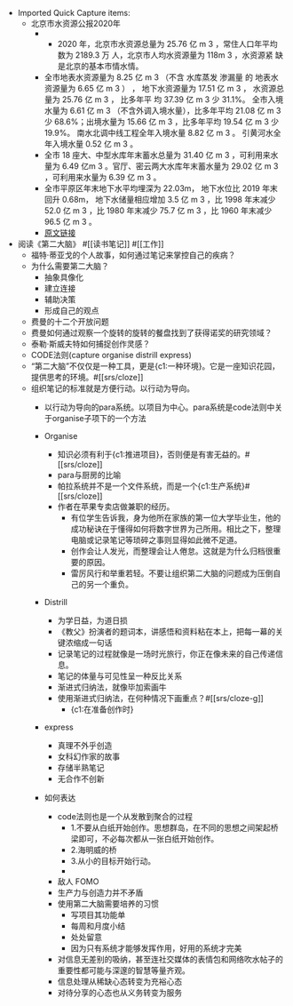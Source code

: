 - Imported Quick Capture items:
    - 北京市水资源公报2020年
        - * 2020 年，北京市水资源总量为 25.76 亿 m 3 ，常住人口年平均数为 2189.3 万 人，北京市人均水资源量为 118m 3 ，水资源紧 缺是北京的基本市情水情。
        - 全市地表水资源量为 8.25 亿 m 3 （不含 水库蒸发 渗漏量 的 地表水资源量为 6.65 亿 m 3 ） ， 地下水资源量为 17.51 亿 m 3 ， 水资源总量为 25.76 亿 m 3 ， 比多年平 均 37.39 亿 m 3 少 31.1%。 全市入境水量为 6.61 亿 m 3 （不含外调入境水量），比多年平均 21.08 亿 m 3 少 68.6%；出境水量为 15.66 亿 m 3 ，比多年平均 19.54 亿 m 3 少 19.9%。 南水北调中线工程全年入境水量 8.82 亿 m 3 。 引黄河水全年入境水量 0.52 亿 m 3 。
        - 全市 18 座大、中型水库年末蓄水总量为 31.40 亿 m 3 ，可利用来水量为 6.49 亿m 3 。官厅、密云两大水库年末蓄水量为 29.02 亿 m 3 ，可利用来水量为 6.39 亿 m 3 。
        - 全市平原区年末地下水平均埋深为 22.03m， 地下水位比 2019 年末回升 0.68m， 地下水储量相应增加 3.5 亿 m 3 ，比 1998 年末减少 52.0 亿 m 3 ，比 1980 年末减少 75.7 亿 m 3 ，比 1960 年末减少 96.5 亿 m 3 。
        - [原文链接](https://www.diigo.com/item/pdf/783rf/bhr7)
- 阅读《第二大脑》 #[[读书笔记]] #[[工作]]
    - 福特·蒂亚戈的个人故事，如何通过笔记来掌控自己的疾病？
    - 为什么需要第二大脑？
        - 抽象具像化
        - 建立连接
        - 辅助决策
        - 形成自己的观点
    - 费曼的十二个开放问题
    - 费曼如何通过观察一个旋转的旋转的餐盘找到了获得诺奖的研究领域？
    - 泰勒·斯威夫特如何捕捉创作灵感？
    - CODE法则(capture organise distrill express)
    - “第二大脑”不仅仅是一种工具，更是{c1:一种环境}。它是一座知识花园，提供思考的环境。#[[srs/cloze]]
    - 组织笔记的标准就是方便行动。以行动为导向。
        - 以行动为导向的para系统。以项目为中心。para系统是code法则中关于organise子项下的一个方法
        - Organise
            - 知识必须有利于{c1:推进项目}，否则便是有害无益的。#[[srs/cloze]]
            - para与厨房的比喻
            - 帕拉系统并不是一个文件系统，而是一个{c1:生产系统}#[[srs/cloze]]
            - 作者在苹果专卖店做兼职的经历。
                - 有位学生告诉我，身为他所在家族的第一位大学毕业生，他的成功秘诀在于懂得如何将数字世界为己所用。相比之下，整理电脑或记录笔记等琐碎之事则显得如此微不足道。
                - 创作会让人发光，而整理会让人倦怠。这就是为什么归档很重要的原因。
                - 雷厉风行和举重若轻。不要让组织第二大脑的问题成为压倒自己的另一个重负。
        - Distrill
            - 为学日益，为道日损
            - 《教父》扮演者的题词本，讲感悟和资料粘在本上，把每一幕的关键浓缩成一句话
            - 记录笔记的过程就像是一场时光旅行，你正在像未来的自己传递信息。
            - 笔记的体量与可见性呈一种反比关系
            - 渐进式归纳法，就像毕加索画牛
            - 使用渐进式归纳法，在何种情况下画重点？#[[srs/cloze-g]]
                - {c1:在准备创作时}
        - express
          
            - 真理不外乎创造
            - 女科幻作家的故事
            - 存储半熟笔记
            - 无合作不创新
        - 如何表达
            - code法则也是一个从发散到聚合的过程
                - 1.不要从白纸开始创作。思想群岛，在不同的思想之间架起桥梁即可，不必每次都从一张白纸开始创作。
                - 2.海明威的桥
                - 3.从小的目标开始行动。
                - 
            - 敌人 FOMO
            - 生产力与创造力并不矛盾
            - 使用第二大脑需要培养的习惯
                - 写项目其功能单
                - 每周和月度小结
                - 处处留意
                - 因为只有系统才能够发挥作用，好用的系统才完美
            - 对信息无差别的吸纳，甚至连社交媒体的表情包和网络吹水帖子的重要性都可能与深邃的智慧等量齐观。
            - 信息处理从稀缺心态转变为充裕心态
            - 对待分享的心态也从义务转变为服务
